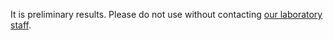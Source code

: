It is preliminary results. Please do not use without contacting [our laboratory staff](mailto:agricolamz@gmail.com).